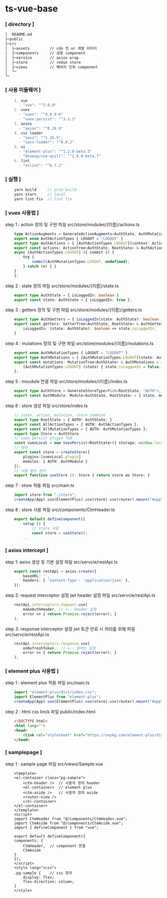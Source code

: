 # ts-vue-base


### [ directory ]
```sh
│  README.md
├─public
├─src
│  ├─assets         // cdn 전 or 개발 이미지
│  ├─components     // 공용 component
│  ├─service        // axios wrap
│  ├─store          // redux store
│  ├─views          // 페이지 단위 component
│  └─
└─
```

### [ 사용 미들웨어 ]
``` typescript
    1. vue
      - "vue": "^3.0.0"
    2. vuex
      - "vuex": "^4.0.0-0"
      - "vuex-persist": "^3.1.3"
    3. axios
      - "axios": "^0.24.0"
    4. css loader
      - "sass": "^1.26.5", 
      - "sass-loader": "^8.0.2"
    5. ui
      - "element-plus": "^1.2.0-beta.5"
      - "@vueup/vue-quill": "^1.0.0-beta.7"
    6. lint
      - "eslint": "^6.7.2"
```

### [ 실행 ]
``` typescript
    yarn build     // prod build
    yarn start     // local
    yarn lint:fix  // lint fix
```

### [ vuex 사용법 ]
step 1 : action 정의 및 구현
파일 src/store/modules/{이름}/actions.ts
``` typescript
    type ActionAugments = GenerateActionAugments<AuthState, AuthMutations>
    export enum AuthActionTypes { LOGOUT = "LOGOUT" }
    export type AuthActions = { [AuthActionTypes.LOGOUT](context: ActionAugments): void; }
    export const actions: ActionTree<AuthState, RootState> & AuthActions = {
    async [AuthActionTypes.LOGOUT] ({ commit }) {
        try {
            commit(AuthMutationTypes.LOGOUT, undefined);
        } catch (e) { }
    }
    };
```

step 2 : state 정의
파일 src/store/modules/{이름}/state.ts
``` typescript
    export type AuthState = { isLoggedIn: boolean }
    export const state: AuthState = { isLoggedIn: true };
```

step 3 : getters  정의 및 구현
파일 src/store/modules/{이름}/getters.ts
``` typescript
    export type AuthGetters = { isLoggedIn(state: AuthState): boolean }
    export const getters: GetterTree<AuthState, RootState> & AuthGetters = {
        isLoggedIn: (state: AuthState): boolean => state.isLoggedIn,
    }
```

step 4 : mutations 정의 및 구현
파일 src/store/modules/{이름}/mutations.ts
``` typescript
    export enum AuthMutationTypes { LOGOUT = "LOGOUT" }
    export type AuthMutations = { [AuthMutationTypes.LOGOUT](state: AuthState): void; }
    export const mutations: MutationTree<AuthState> & AuthMutations = {
        [AuthMutationTypes.LOGOUT] (state) { state.isLoggedIn = false; }
    };
```

step 5 : moudule 연결
파일 src/store/modules/{이름}/index.ts
``` typescript
    export type AuthStore = GenerateStoreType<Pick<RootState, "AUTH">, AuthMutations, AuthGetters, AuthActions>;
    export const AuthModule: Module<AuthState, RootState> = { state, mutations, actions, getters };
```


step 6 : store 생성
파일 src/store/index.ts
``` typescript
    // state, action, mutation, store combine
    export type RootState = { AUTH: AuthState; }
    export const AllActionTypes = { AUTH: AuthActionTypes };
    export const AllMutationTypes = { AUTH: AuthMutationTypes };
    export type Store = AuthStore
    // vuex persist plugin 적용
    const vuexLocal = new VuexPersist<RootState>({ storage: window.localStorage, modules: [ "AUTH" ] });
    // 생성
    export const store = createStore({
        plugins:[vuexLocal.plugin]
        modules: { AUTH: AuthModule }
    });
    // 사용 함수 정의
    export function useStore (): Store { return store as Store; }
```

step 7 : store 적용
파일 src/main.ts
``` typescript
    import store from "./store";
    createApp(App).use(ElementPlus).use(store).use(router).mount("#app");
```

step 8 : store 사용
파일 src/components/CtmHeader.ts
``` typescript
    export default defineComponent({
        setup () {
            // store 사용
            const store = useStore();
        ...
```


### [ axios intercept ]
step 1: axios 생성 및 기본 설정
파일 src/servcie/restApi.ts
``` typescript
    export const restApi = axios.create({
        baseURL: '',
        headers: { 'Content-Type': 'application/json' },
    });
```

step 2: request interceptor 설정
jwt header 설정
파일 src/servcie/restApi.ts
``` typescript
    restApi.interceptors.request.use(
        makeAuthHeader, // <-- header 설정
        error => { return Promise.reject(error); }
    );
```

step 3: response interceptor 설정
jwt 토큰 만료 시 처리를 위해
파일 src/servcie/restApi.ts
``` typescript
    restApi.interceptors.response.use(
        onRefreshToken,  // <-- 원하는 설정
        error => { return Promise.reject(error); }
    );
```

### [ element plus 사용법 ]
step 1 : element plus 적용
파일 src/main.ts
``` typescript
    import "element-plus/dist/index.css";
    import ElementPlus from "element-plus";
    createApp(App).use(ElementPlus).use(store).use(router).mount("#app");
```

step 2 : html css linck
파일 public/index.html
``` html
    <!DOCTYPE html>
    <html lang="">
    <head>
        <link rel="stylesheet" href="https://unpkg.com/element-plus/dist/index.css">
    </head>
```


### [ samplepage ]
step 1 : sample page
파일 src/views/Sample.vue
``` vue
    <template>
    <el-container class="pg-sample">
        <ctm-header />  // 사용자 정의 header
        <el-container>  // element plus 
        <ctm-aside />   // 사용자 정의 aside
        <router-view />
        </el-container>
    </el-container>
    </template>
    <script>
    import CtmHeader from "@/components/CtmHeader.vue";
    import CtmAside from "@/components/CtmAside.vue";
    import { defineComponent } from "vue";

    export default defineComponent({
    components: {
        CtmHeader,  // component 연결
        CtmAside
    }
    });
    </script>
    <style lang="scss">
    .pg-sample {    // css 정의
        display: flex;
        flex-direction: column;
    }
    </style>
```
